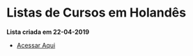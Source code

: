 # Listas de Cursos em Holandês

**Lista criada em 22-04-2019**
  - [Acessar Aqui](https://github.com/ProgramacaoPratica/CursosUdemy/blob/master/Cursos%20em%20Holand%C3%AAs/1%20-%20Lista%20-%2022-04-2019.md)
